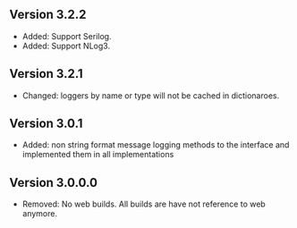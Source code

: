 Version 3.2.2
-------------
- Added: Support Serilog.
- Added: Support NLog3.

Version 3.2.1
-------------
- Changed: loggers by name or type will not be cached in dictionaroes.


Version 3.0.1
-------------
- Added: non string format message logging methods to the interface and implemented them in all implementations


Version 3.0.0.0
---------------
- Removed: No web builds. All builds are have not reference to web anymore.
